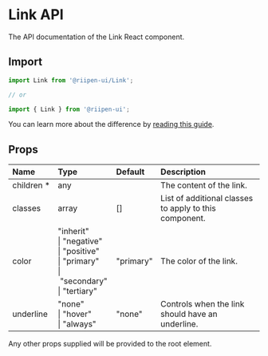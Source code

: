 <!--- This documentation is automatically generated, do not try to edit it. -->

# Link API

<p class="description">The API documentation of the Link React component.</p>

## Import

```js
import Link from '@riipen-ui/Link';

// or

import { Link } from '@riipen-ui';
```

You can learn more about the difference by [reading this guide](/guides/minimizing-bundle-size/).

## Props

| Name | Type | Default | Description |
|:-----|:-----|:--------|:------------|
| <span class="prop-name required">children&nbsp;*</span> | <span class="prop-type">any</span> |  | The content of the link. |
| <span class="prop-name">classes</span> | <span class="prop-type">array</span> | <span class="prop-default">[]</span> | List of additional classes to apply to this component. |
| <span class="prop-name">color</span> | <span class="prop-type">"inherit"<br>&#124;&nbsp;"negative"<br>&#124;&nbsp;"positive"<br>&#124;&nbsp;"primary"<br>&#124;&nbsp;"secondary"<br>&#124;&nbsp;"tertiary"</span> | <span class="prop-default">"primary"</span> | The color of the link. |
| <span class="prop-name">underline</span> | <span class="prop-type">"none"<br>&#124;&nbsp;"hover"<br>&#124;&nbsp;"always"</span> | <span class="prop-default">"none"</span> | Controls when the link should have an underline. |


Any other props supplied will be provided to the root element.